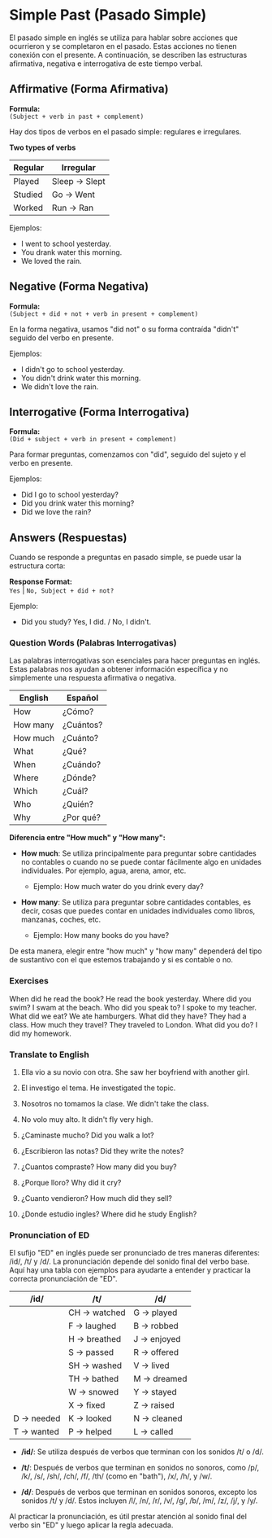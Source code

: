 # Simple Past (Pasado Simple)

El pasado simple en inglés se utiliza para hablar sobre acciones que ocurrieron y se completaron en el pasado. Estas acciones no tienen conexión con el presente. A continuación, se describen las estructuras afirmativa, negativa e interrogativa de este tiempo verbal.

## Affirmative (Forma Afirmativa)
**Formula:**  
`(Subject + verb in past + complement)`

Hay dos tipos de verbos en el pasado simple: regulares e irregulares.

**Two types of verbs**

| Regular | Irregular      |
| ------- | -------------- |
| Played  | Sleep -> Slept |
| Studied | Go -> Went     |
| Worked  | Run -> Ran     |

Ejemplos:
- I went to school yesterday.
- You drank water this morning.
- We loved the rain.

## Negative (Forma Negativa)
**Formula:**  
`(Subject + did + not + verb in present + complement)`

En la forma negativa, usamos "did not" o su forma contraída "didn't" seguido del verbo en presente.

Ejemplos:
- I didn't go to school yesterday.
- You didn't drink water this morning.
- We didn't love the rain.

## Interrogative (Forma Interrogativa)
**Formula:**  
`(Did + subject + verb in present + complement)`

Para formar preguntas, comenzamos con "did", seguido del sujeto y el verbo en presente.

Ejemplos:
- Did I go to school yesterday?
- Did you drink water this morning?
- Did we love the rain?

## Answers (Respuestas)

Cuando se responde a preguntas en pasado simple, se puede usar la estructura corta:

**Response Format:**  
`Yes` | `No, Subject + did + not?`

Ejemplo:
- Did you study? Yes, I did. / No, I didn't.

### Question Words (Palabras Interrogativas)

Las palabras interrogativas son esenciales para hacer preguntas en inglés. Estas palabras nos ayudan a obtener información específica y no simplemente una respuesta afirmativa o negativa.

| English  | Español   |
| -------- | --------- |
| How      | ¿Cómo?    |
| How many | ¿Cuántos? |
| How much | ¿Cuánto?  |
| What     | ¿Qué?     |
| When     | ¿Cuándo?  |
| Where    | ¿Dónde?   |
| Which    | ¿Cuál?    |
| Who      | ¿Quién?   |
| Why      | ¿Por qué? |

**Diferencia entre "How much" y "How many":**

- **How much**: Se utiliza principalmente para preguntar sobre cantidades no contables o cuando no se puede contar fácilmente algo en unidades individuales. Por ejemplo, agua, arena, amor, etc.
  - Ejemplo: How much water do you drink every day?
  
- **How many**: Se utiliza para preguntar sobre cantidades contables, es decir, cosas que puedes contar en unidades individuales como libros, manzanas, coches, etc.
  - Ejemplo: How many books do you have?

De esta manera, elegir entre "how much" y "how many" dependerá del tipo de sustantivo con el que estemos trabajando y si es contable o no.

### Exercises

When did he read the book? He read the book yesterday.
Where did you swim? I swam at the beach.
Who did you speak to? I spoke to my teacher.
What did we eat? We ate hamburgers.
What did they have? They had a class.
How much they travel? They traveled to London.
What did you do? I did my homework.

### Translate to English

1. Ella vio a su novio con otra.
She saw her boyfriend with another girl.

2. El investigo el tema.
He investigated the topic.

3. Nosotros no tomamos la clase.
We didn't take the class.

4. No volo muy alto.
It didn't fly very high.

5. ¿Caminaste mucho?
Did you walk a lot?

6. ¿Escribieron las notas?
Did they write the notes?

7. ¿Cuantos compraste?
How many did you buy?

8. ¿Porque lloro?
Why did it cry?

9. ¿Cuanto vendieron?
How much did they sell?

10. ¿Donde estudio ingles?
Where did he study English?

### Pronunciation of ED

El sufijo "ED" en inglés puede ser pronunciado de tres maneras diferentes: /id/, /t/ y /d/. La pronunciación depende del sonido final del verbo base. Aquí hay una tabla con ejemplos para ayudarte a entender y practicar la correcta pronunciación de "ED".

| /id/        | /t/           | /d/          |
| ----------- | ------------- | ------------ |
|             | CH -> watched | G -> played  |
|             | F -> laughed  | B -> robbed  |
|             | H -> breathed | J -> enjoyed |
|             | S -> passed   | R -> offered |
|             | SH -> washed  | V -> lived   |
|             | TH -> bathed  | M -> dreamed |
|             | W -> snowed   | Y -> stayed  |
|             | X -> fixed    | Z -> raised  |
| D -> needed | K -> looked   | N -> cleaned |
| T -> wanted | P -> helped   | L -> called  |

- **/id/**: Se utiliza después de verbos que terminan con los sonidos /t/ o /d/.
  
- **/t/**: Después de verbos que terminan en sonidos no sonoros, como /p/, /k/, /s/, /sh/, /ch/, /f/, /th/ (como en "bath"), /x/, /h/, y /w/.

- **/d/**: Después de verbos que terminan en sonidos sonoros, excepto los sonidos /t/ y /d/. Estos incluyen /l/, /n/, /r/, /v/, /g/, /b/, /m/, /z/, /j/, y /y/.

Al practicar la pronunciación, es útil prestar atención al sonido final del verbo sin "ED" y luego aplicar la regla adecuada.
